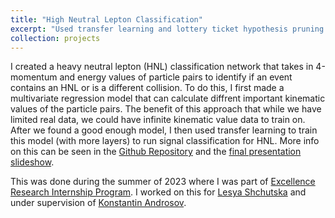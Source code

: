 ```yaml
---
title: "High Neutral Lepton Classification"
excerpt: "Used transfer learning and lottery ticket hypothesis pruning to create an optimal heavy neutral lepton classification neural network. For this project I was part of the Excellence Research Internship Program at EPFL.<br/><img src='/images/HNL_image.png' style='width: 50%; max-width: 600px; height: auto;'>"
collection: projects
---
```


I created a heavy neutral lepton (HNL) classification network that takes in 4-momentum and energy values of particle pairs to identify if an event contains an HNL or is a different collision. To do this, I first made a multivariate regression model that can calculate diffrent important kinematic values of the particle pairs. The benefit of this approach that while we have limited real data, we could have infinite kinematic value data to train on. After we found a good enough model, I then used transfer learning to train this model (with more layers) to run signal classification for HNL. More info on this can be seen in the [Github Repository](https://github.com/DimaPdemler/HNLclassifier) and the [final presentation slideshow](https://github.com/DimaPdemler/DimaPdemler.github.io/tree/master/files/HNLclassifier_pres.pdf). 

This was done during the summer of 2023 where I was part of [Excellence Research Internship Program](https://www.epfl.ch/education/international/en/coming-to-epfl/research-internships/). I worked on this for [Lesya Shchutska](https://people.epfl.ch/lesya.shchutska/?lang=en) and under supervision of [Konstantin Androsov](https://people.epfl.ch/konstantin.androsov?lang=en). 
